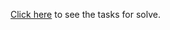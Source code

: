 <a href="https://github.com/TelerikAcademy/JavaScript-Fundamentals/tree/master/Topics/09.%20Using%20Objects/homework">Click here</a> to see the tasks for solve.